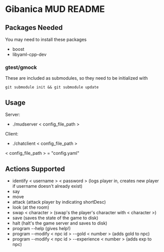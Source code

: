Gibanica MUD README
===================

## Packages Needed

You may need to install these packages

- boost
- libyaml-cpp-dev

### gtest/gmock

These are included as submodules, so they need to be initialized with
```
git submodule init && git submodule update
```

## Usage

Server:
- ./mudserver < config_file_path >

Client:
- ./chatclient < config_file_path >

< config_file_path > = "config.yaml"

## Actions Supported
- identify < username > < password > (logs player in, creates new player if username doesn't already exist)
- say 
- move 
- attack (attack player by indicating shortDesc)
- look (at the room)
- swap < character > (swap's the player's character with < character >)
- save (saves the state of the game to disk)
- halt (halt's the game server and saves to disk)
- program --help (gives help!)
- program --modify < npc id > --gold < number > (adds gold to npc)
- program --modify < npc id > --experience < number > (adds exp to npc)


